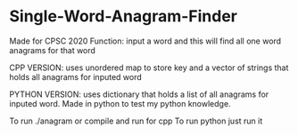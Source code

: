 # Single-Word-Anagram-Finder
Made for CPSC 2020
Function: input a word and this will find all one word anagrams for that word

CPP VERSION: uses unordered map to store key and a vector of strings that holds all anagrams for inputed word

PYTHON VERSION: uses dictionary that holds a list of all anagrams for inputed word. Made in python to test my python knowledge.

To run ./anagram or compile and run for cpp
To run python just run it
